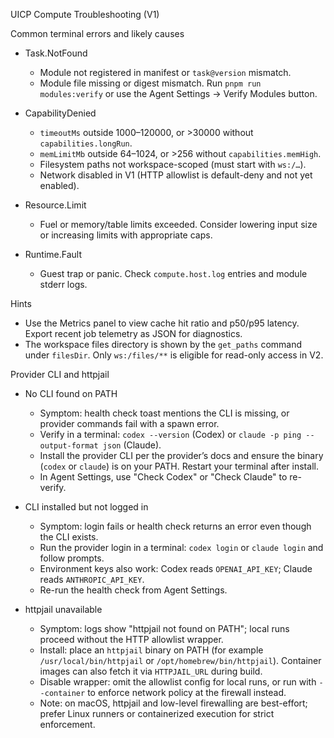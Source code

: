 UICP Compute Troubleshooting (V1)

Common terminal errors and likely causes

- Task.NotFound
  - Module not registered in manifest or `task@version` mismatch.
  - Module file missing or digest mismatch. Run `pnpm run modules:verify` or use the Agent Settings → Verify Modules button.

- CapabilityDenied
  - `timeoutMs` outside 1000–120000, or >30000 without `capabilities.longRun`.
  - `memLimitMb` outside 64–1024, or >256 without `capabilities.memHigh`.
  - Filesystem paths not workspace-scoped (must start with `ws:/…`).
  - Network disabled in V1 (HTTP allowlist is default-deny and not yet enabled).

- Resource.Limit
  - Fuel or memory/table limits exceeded. Consider lowering input size or increasing limits with appropriate caps.

- Runtime.Fault
  - Guest trap or panic. Check `compute.host.log` entries and module stderr logs.

Hints

- Use the Metrics panel to view cache hit ratio and p50/p95 latency. Export recent job telemetry as JSON for diagnostics.
- The workspace files directory is shown by the `get_paths` command under `filesDir`. Only `ws:/files/**` is eligible for read-only access in V2.

Provider CLI and httpjail

- No CLI found on PATH
  - Symptom: health check toast mentions the CLI is missing, or provider commands fail with a spawn error.
  - Verify in a terminal: `codex --version` (Codex) or `claude -p ping --output-format json` (Claude).
  - Install the provider CLI per the provider’s docs and ensure the binary (`codex` or `claude`) is on your PATH. Restart your terminal after install.
  - In Agent Settings, use "Check Codex" or "Check Claude" to re-verify.

- CLI installed but not logged in
  - Symptom: login fails or health check returns an error even though the CLI exists.
  - Run the provider login in a terminal: `codex login` or `claude login` and follow prompts.
  - Environment keys also work: Codex reads `OPENAI_API_KEY`; Claude reads `ANTHROPIC_API_KEY`.
  - Re-run the health check from Agent Settings.

- httpjail unavailable
  - Symptom: logs show "httpjail not found on PATH"; local runs proceed without the HTTP allowlist wrapper.
  - Install: place an `httpjail` binary on PATH (for example `/usr/local/bin/httpjail` or `/opt/homebrew/bin/httpjail`). Container images can also fetch it via `HTTPJAIL_URL` during build.
  - Disable wrapper: omit the allowlist config for local runs, or run with `--container` to enforce network policy at the firewall instead.
  - Note: on macOS, httpjail and low-level firewalling are best-effort; prefer Linux runners or containerized execution for strict enforcement.
